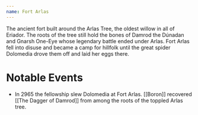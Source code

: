 ```yaml
---
name: Fort Arlas
---
```


The ancient fort built around the Arlas Tree, the oldest willow in all of Eriador. The roots of the tree still hold the bones of Damrod the Dúnadan and Gnarsh One-Eye whose legendary battle ended under Arlas. Fort Arlas fell into disuse and became a camp for hillfolk until the great spider Dolomedia drove them off and laid her eggs there.

# Notable Events
* In 2965 the fellowship slew Dolomedia at Fort Arlas. [[Boron]] recovered [[The Dagger of Damrod]] from among the roots of the toppled Arlas tree.